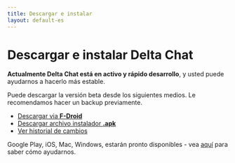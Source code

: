 ```yaml
---
title: Descargar e instalar
layout: default-es
---
```


# Descargar e instalar Delta Chat

**Actualmente Delta Chat está en activo y rápido desarrollo**, y usted puede ayudarnos a hacerlo más estable.

Puede descargar la versión beta desde los siguientes medios. Le recomendamos hacer un backup previamente.

* [Descargar via **F-Droid**](https://f-droid.org/app/com.b44t.messenger)
* [Descargar archivo instalador **.apk**](https://f-droid.org/repository/browse/?fdid=com.b44t.messenger#downloadbutton)
* [Ver historial de cambios](changelog)

Google Play, iOS, Mac, Windows, estarán pronto disponibles - vea [aquí](support) para saber cómo ayudarnos.
